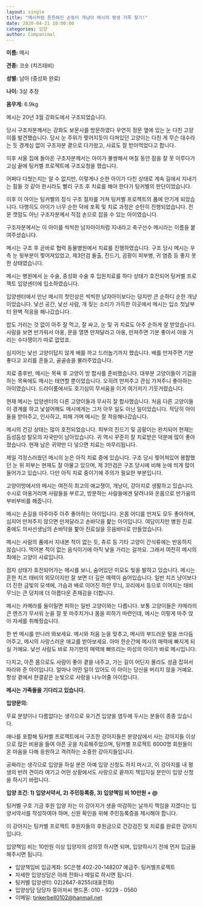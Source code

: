 ```yaml
---
layout: single
title: "메시처럼 튼튼해진 순둥이 개냥이 메시의 평생 가족 찾기!"
date: 2020-04-21 10:00:00
categories: 입양
author: Companimal
---
```


**이름:** 메시

**견종:** 코숏 (치즈태비)

**성별:** 남아 (중성화 완료)

**나이:** 3살 추정

**몸무게:** 6.9kg

메시는 20년 3월 강화도에서 구조되었습니다.

​당시 구조자분께서는 강화도 보문사를 방문하였다 우연히 정문 옆에 있는 눈 다친 고양이를 발견했습니다. 당시 눈 주위가 찢어지듯이 다쳐있던 고양이는 다친 게 무슨 대수라는 듯 경계심 없이 구조자분 곁으로 다가왔고, 사료도 잘 받아먹었다고 합니다.

이후 서울 집에 돌아온 구조자분께서는 아이가 불쌍해서 며칠 동안 잠을 잘 못 이루다가 고심 끝에 팅커벨 프로젝트에 구조요청을 했습니다.

어쩌다 다쳤는지는 알 수 없지만, 이렇게나 순한 아이가 다친 상태로 계속 길에서 지내기는 힘들 것 같아 한시라도 빨리 구조 후 치료를 해야 한다가 팅커벨의 판단이었습니다.

이후 이 아이는 팅커벨의 정식 구조 절차를 거쳐 팅커벨 프로젝트의 품에 안기게 되었습니다. 다행히도 아이가 너무 순한 덕에 포획 및 치료 과정은 순탄히 진행되었습니다. 전문 캣맘도 아닌 구조자분께서 직접 손으로 잡을 수 있는 아이였습니다.

구조자분께서는 이 아이를 씩씩한 남자아이처럼 지내라고 축구선수 메시라는 이름을 붙여주셨습니다.

메시는 구조 후 곧바로 협력 동물병원에서 치료를 진행하였습니다. 구조 당시 메시는 우측 눈 윗부분이 찢어져있었고, 제3안검 돌출, 진드기, 곰팡이 피부병, 귀 염증 등 좋지 못한 상태였습니다.

메시는 병원에서 눈 수술, 중성화 수술 후 입원치료를 하다 상태가 호전되어 팅커벨 프로젝트 입양센터에 입소하였습니다.

입양센터에서 만난 메시의 첫인상은 씩씩한 남자아이보다는 덩치만 큰 순하디 순한 개냥이었습니다. 낯선 공간, 낯선 사람, 개 짖는 소리가 가득한 이곳에서 메시는 입소 첫날부터 완벽 적응을 해나갔습니다.

밥도 가리는 것 없이 아주 잘 먹고, 잘 싸고, 눈 및 귀 치료도 아주 순하게 잘 받았습니다. 사람을 보면 반가워서 야옹, 문을 열면 만져달라고 야옹, 만져주면 기분 좋아서 야옹 거리는 수다쟁이가 따로 없었죠.

심지어는 낯선 고양이답지 않게 배를 까고 드러눕기까지 했습니다. 배를 만져주면 기분 좋다고 꼬리를 흔들고, 골골송을 불러주었습니다.

치료 중후반, 메시는 목욕 후 고양이 방 합사를 준비했습니다. 대부분 고양이들이 기겁을 하는 목욕에도 메시는 태연할 뿐이었습니다. 오히려 만져주고 관심 가져주니 좋아하는 아이였습니다. 드라이룸에서도 호기심이 무서움을 이겨 여기저기 기웃거렸습니다.

현재 메시는 입양센터의 다른 고양이들과 무사히 잘 합사했습니다. 처음 다른 고양이들이 경계를 하고 낯설어해도 메시에게는 그저 아무 일도 아닌 일이었습니다. 적당히 아이들을 받아주고, 인사하고, 피해 가며 메시는 잘 적응해나갔습니다.

메시의 건강 상태는 많이 호전되었습니다. 피부의 진드기 및 곰팡이는 완치되어 현재는 듬성듬성 탈모의 자국만이 남아있습니다. 귀 역시 꾸준히 잘 치료받은 덕분에 많이 좋아졌습니다. 현재 남은 귀약만 다 넣으면 치료는 마무리됩니다.

제일 걱정스러웠던 메시의 눈은 아직 치료 중에 있습니다. 구조 당시 찢어져있어 봉합했던 눈 위 피부는 현재도 잘 아물고 있으며, 제 3안검은 구조 당시에 비해 눈에 띄게 많이 들어가고 있습니다. 다만 아직 치료 중이기에 주의가 필요한 부분입니다.

고양이방에서의 메시는 여전히 최고의 애교쟁이, 개냥이, 강아지로 생활하고 있습니다. 수시로 야옹거리며 사람들을 부르고, 방문하는 사람들에겐 달려나와 온몸으로 반가움의 부비부비를 해줍니다.

메시는 손길을 아주아주 아주 좋아하는 아이입니다. 온몸 어디를 만져도 모두 좋아하며, 심지어 만져주지 않으면 만져달라고 손바닥을 핥는 아이입니다. 여담이지만 병원 진료 중에도 의사선생님의 손바닥을 핥아 진료실을 웃음바다로 만들었습니다.

메시는 사람의 품에서 지내본 적이 없는 듯, 츄르 등 기타 고양이 간식류에는 반응하지 않습니다. 먹어본 적이 없는 음식이기에 아직 낯을 가리는 걸까요. 그래서 여전히 메시의 최애는 고양이 사료입니다.

점차 상태가 호전되어가는 메시를 보니, 숨어있던 미모도 빛을 발하고 있습니다. 메시는 흔한 치즈 태비의 외모이지만 잘 보면 더 깊은 매력이 숨어있습니다. 일반 치즈 냥이보다 더 진한 금빛의 모색에, 가슴과 배로 이어진 하얀 무늬, 꼬리에서 등으로 이어지는 태비무늬는 큰 덩치에 더 아름다운 존재감을 더합니다.

메시는 카메라를 들이밀면 피하는 일반 고양이와는 다릅니다. 보통 고양이들은 카메라의 큰 렌즈가 무서워 눈을 잘 못 마주치거나 몸을 피하기 마련인데, 메시는 이렇게 마주 앉아 자세를 취해줬습니다.

한 번 메시를 만나러 와보세요. 메시와 처음 눈을 맞추고, 메시의 부드러운 털을 쓰다듬어주고, 메시의 사랑스러운 애교를 받아보세요. 아마 한순간에 메시의 매력에 빠지게 되실 거예요. 낯선 사람도 바로 자기만의 매력에 빠뜨리는 마성의 아이가 바로 메시입니다.

다치고, 아픈 몸으로도 사람이 좋아 곁을 내주고, 가는 길이 어딘지 몰라도 성큼 잡혀서 따라와 준 아이입니다. 얼마나 어떤 일이 있어도 이 아이는 당신을 버리지 않을 거예요. 항상 곁에서 한결같은 눈빛으로 사랑을 나누어줄 아이랍니다.

**메시는 가족들을 기다리고 있습니다.**

**입양문의:**

무료 분양이나 다름없다는 생각으로 유기견 입양을 염두에 두시는 분들이 종종 있습니다.

애나를 포함해 팅커벨 프로젝트에서 구조한 강아지들은 분양샵에서 사는 강아지들 이상으로 많은 비용을 들여 아픈 곳을 치료해주었으며, 팅커벨 프로젝트 6000명 회원들이 온 마음을 다해 응원하고 격려하는 소중한 강아지들입니다.

공짜라는 생각으로 입양을 하실 분은 아예 입양 신청도 하지 마시고, 이 강아지를 내 평생의 반려 견이라 여기고 어떤 상황에서도 사랑으로 끝까지 책임지실 분만이 입양 신청을 하시기 바랍니다.

**입양 조건: 1) 입양서약서, 2) 주민등록증, 3) 입양책임 비 10만원 + @**

팅커벨 구호 기금 후원 입양 자는 이 강아지가 생을 마감하는 날까지 책임을 지겠다는 입양서약서를 작성하여야 하며, 신원 확인을 위해 주민등록증을 제시해야 합니다.

이 강아지는 팅커벨 프로젝트 후원자들의 후원금으로 건강검진 및 치료를 완료한 강아지입니다.

입양책임 비는 10만원 이상 입양자의 성의껏 하시면 되며, 입양하시기 전에 먼저 입금을 해주시면 됩니다.

- 입양책임비 입금계좌: SC은행 402-20-148207 예금주: 팅커벨프로젝트
- 자세한 입양상담은 아래 전화나 메일로 하시면 됩니다.
- 팅커벨 입양센터: 02)2647-8255(대표전화)
- 입양상담 담당자 뚱아저씨 핸드폰: 010 - 9229 - 0560
- 이메일: tinkerbell0102@hanmail.net
